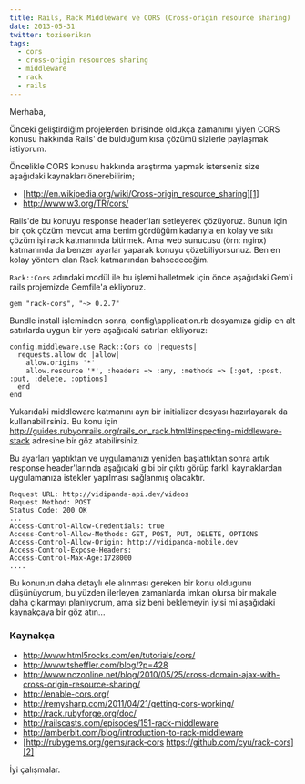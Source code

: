 ```yaml
---
title: Rails, Rack Middleware ve CORS (Cross-origin resource sharing)
date: 2013-05-31
twitter: toziserikan
tags:
  - cors
  - cross-origin resources sharing
  - middleware
  - rack
  - rails
---
```


Merhaba,

Önceki geliştirdiğim projelerden birisinde oldukça zamanımı yiyen CORS konusu hakkında Rails' de bulduğum kısa çözümü sizlerle paylaşmak istiyorum.

Öncelikle CORS konusu hakkında araştırma yapmak isterseniz size aşağıdaki kaynakları önerebilirim;

*   [http://en.wikipedia.org/wiki/Cross-origin_resource_sharing][1]
*   <http://www.w3.org/TR/cors/>

Rails'de bu konuyu response header'ları setleyerek çözüyoruz. Bunun için bir çok çözüm mevcut ama benim gördüğüm kadarıyla en kolay ve sıkı çözüm işi rack katmanında bitirmek. Ama web sunucusu (örn: nginx) katmanında da benzer ayarlar yaparak konuyu çözebiliyorsunuz. Ben en kolay yöntem olan Rack katmanından bahsedeceğim.

`Rack::Cors` adındaki modül ile bu işlemi halletmek için önce aşağıdaki Gem'i rails projemizde Gemfile'a ekliyoruz.

`gem "rack-cors", "~> 0.2.7"`

Bundle install işleminden sonra, config\application.rb dosyamıza gidip en alt satırlarda uygun bir yere aşağıdaki satırları ekliyoruz:

    config.middleware.use Rack::Cors do |requests|
      requests.allow do |allow|
        allow.origins '*'
        allow.resource '*', :headers => :any, :methods => [:get, :post, :put, :delete, :options]
      end
    end


Yukarıdaki middleware katmanını ayrı bir initializer dosyası hazırlayarak da kullanabilirsiniz. Bu konu için http://guides.rubyonrails.org/rails_on_rack.html#inspecting-middleware-stack adresine bir göz atabilirsiniz.

Bu ayarları yaptıktan ve uygulamanızı yeniden başlattıktan sonra artık response header'larında aşağıdaki gibi bir çıktı görüp farklı kaynaklardan uygulamanıza istekler yapılması sağlanmış olacaktır.

    Request URL: http://vidipanda-api.dev/videos
    Request Method: POST
    Status Code: 200 OK
    ...
    Access-Control-Allow-Credentials: true
    Access-Control-Allow-Methods: GET, POST, PUT, DELETE, OPTIONS
    Access-Control-Allow-Origin: http://vidipanda-mobile.dev
    Access-Control-Expose-Headers:
    Access-Control-Max-Age:1728000
    ....


Bu konunun daha detaylı ele alınması gereken bir konu oldugunu düşünüyorum, bu yüzden ilerleyen zamanlarda imkan olursa bir makale daha çıkarmayı planlıyorum, ama siz beni beklemeyin iyisi mi aşağıdaki kaynakçaya bir göz atın...

### Kaynakça

*   <http://www.html5rocks.com/en/tutorials/cors/>
*   <http://www.tsheffler.com/blog/?p=428>
*   <http://www.nczonline.net/blog/2010/05/25/cross-domain-ajax-with-cross-origin-resource-sharing/>
*   <http://enable-cors.org/>
*   <http://remysharp.com/2011/04/21/getting-cors-working/>
*   <http://rack.rubyforge.org/doc/>
*   <http://railscasts.com/episodes/151-rack-middleware>
*   <http://amberbit.com/blog/introduction-to-rack-middleware>
*   [http://rubygems.org/gems/rack-cors https://github.com/cyu/rack-cors][2]

İyi çalışmalar.

 [1]: http://en.wikipedia.org/wiki/Cross-origin%5C_resource%5C_sharing
 [2]: http://rubygems.org/gems/rack-cors%20https://github.com/cyu/rack-cors


